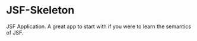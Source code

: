 # JSF-Skeleton
JSF Application.
A great app to start with if you were to learn the semantics of JSF.
